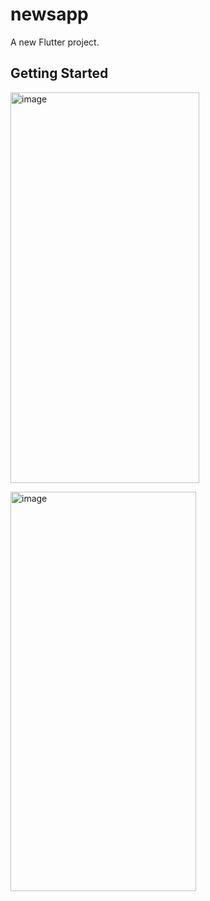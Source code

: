 # newsapp

A new Flutter project.

## Getting Started

<img width="302" height="625" alt="image" src="https://github.com/user-attachments/assets/6106ffcf-3ccd-4556-a289-b59ca09512f9" />

 
<img width="297" height="639" alt="image" src="https://github.com/user-attachments/assets/695cd913-44a0-4d2b-8d29-90627082ebf7" />
